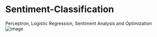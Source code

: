 # Sentiment-Classification
Perceptron, Logistic Regression, Sentiment Analysis and Optimization
![image](https://user-images.githubusercontent.com/43212302/175270135-49417ccd-ab43-4c8b-9a71-cee3482907ad.png)
